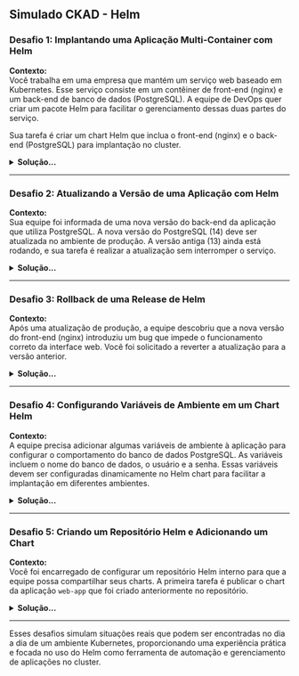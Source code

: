 ## Simulado CKAD - Helm

### Desafio 1: Implantando uma Aplicação Multi-Container com Helm

**Contexto:**  
Você trabalha em uma empresa que mantém um serviço web baseado em Kubernetes. Esse serviço consiste em um contêiner de front-end (nginx) e um back-end de banco de dados (PostgreSQL). A equipe de DevOps quer criar um pacote Helm para facilitar o gerenciamento dessas duas partes do serviço.

Sua tarefa é criar um chart Helm que inclua o front-end (nginx) e o back-end (PostgreSQL) para implantação no cluster.

<details>
  <summary><strong>Solução...</strong></summary>

- Crie um diretório para o chart:
  ```bash
  helm create web-app
  ```

- Modifique o `values.yaml` com as imagens necessárias:
  ```yaml
  replicaCount: 1
  image:
    repository: nginx
    tag: "1.19"
  postgresql:
    enabled: true
    image:
      repository: postgres
      tag: "13"
  ```

- Configure os templates de Deployment para front-end e back-end.

- Implante a aplicação no cluster:
  ```bash
  helm install web-app ./web-app
  ```
</details>

---

### Desafio 2: Atualizando a Versão de uma Aplicação com Helm

**Contexto:**  
Sua equipe foi informada de uma nova versão do back-end da aplicação que utiliza PostgreSQL. A nova versão do PostgreSQL (14) deve ser atualizada no ambiente de produção. A versão antiga (13) ainda está rodando, e sua tarefa é realizar a atualização sem interromper o serviço.

<details>
  <summary><strong>Solução...</strong></summary>

- Verifique a versão atual do Helm release:
  ```bash
  helm ls
  ```

- Atualize o chart com a nova versão do PostgreSQL:
  Modifique o `values.yaml`:
  ```yaml
  postgresql:
    image:
      repository: postgres
      tag: "14"
  ```

- Execute o comando de atualização:
  ```bash
  helm upgrade web-app ./web-app
  ```

- Verifique o status da atualização:
  ```bash
  kubectl get pods
  ```
</details>

---

### Desafio 3: Rollback de uma Release de Helm

**Contexto:**  
Após uma atualização de produção, a equipe descobriu que a nova versão do front-end (nginx) introduziu um bug que impede o funcionamento correto da interface web. Você foi solicitado a reverter a atualização para a versão anterior.

<details>
  <summary><strong>Solução...</strong></summary>

- Liste todas as releases e suas revisões:
  ```bash
  helm history web-app
  ```

- Roleback para a versão anterior (use o número da revisão da versão estável):
  ```bash
  helm rollback web-app 1
  ```

- Verifique se o rollback foi realizado com sucesso:
  ```bash
  helm ls
  kubectl get pods
  ```
</details>

---

### Desafio 4: Configurando Variáveis de Ambiente em um Chart Helm

**Contexto:**  
A equipe precisa adicionar algumas variáveis de ambiente à aplicação para configurar o comportamento do banco de dados PostgreSQL. As variáveis incluem o nome do banco de dados, o usuário e a senha. Essas variáveis devem ser configuradas dinamicamente no Helm chart para facilitar a implantação em diferentes ambientes.

<details>
  <summary><strong>Solução...</strong></summary>

- Modifique o `values.yaml` para incluir as variáveis:
  ```yaml
  postgresql:
    env:
      - name: POSTGRES_DB
        value: mydb
      - name: POSTGRES_USER
        value: admin
      - name: POSTGRES_PASSWORD
        value: mypassword
  ```

- Atualize o template do Deployment para refletir essas variáveis:
  ```yaml
  containers:
    - name: postgres
      image: "{{ .Values.postgresql.image.repository }}:{{ .Values.postgresql.image.tag }}"
      env:
        - name: POSTGRES_DB
          value: {{ .Values.postgresql.env.POSTGRES_DB }}
        - name: POSTGRES_USER
          value: {{ .Values.postgresql.env.POSTGRES_USER }}
        - name: POSTGRES_PASSWORD
          value: {{ .Values.postgresql.env.POSTGRES_PASSWORD }}
  ```

- Implante a aplicação com as variáveis configuradas:
  ```bash
  helm upgrade web-app ./web-app
  ```
</details>

---

### Desafio 5: Criando um Repositório Helm e Adicionando um Chart

**Contexto:**  
Você foi encarregado de configurar um repositório Helm interno para que a equipe possa compartilhar seus charts. A primeira tarefa é publicar o chart da aplicação `web-app` que foi criado anteriormente no repositório.

<details>
  <summary><strong>Solução...</strong></summary>

- Crie um repositório de charts (exemplo com GitHub Pages ou outro servidor web):
  ```bash
  helm repo index ./charts --url https://your-repo-url/charts
  ```

- Empacote o chart:
  ```bash
  helm package ./web-app
  ```

- Mova o chart empacotado para o diretório do repositório:
  ```bash
  mv web-app-0.1.0.tgz ./charts/
  ```

- Atualize o índice do repositório:
  ```bash
  helm repo index ./charts
  ```

- Adicione o repositório ao Helm local:
  ```bash
  helm repo add myrepo https://your-repo-url/charts
  ```

- Instale a aplicação a partir do repositório:
  ```bash
  helm install web-app myrepo/web-app
  ```
</details>

--- 

Esses desafios simulam situações reais que podem ser encontradas no dia a dia de um ambiente Kubernetes, proporcionando uma experiência prática e focada no uso do Helm como ferramenta de automação e gerenciamento de aplicações no cluster.
